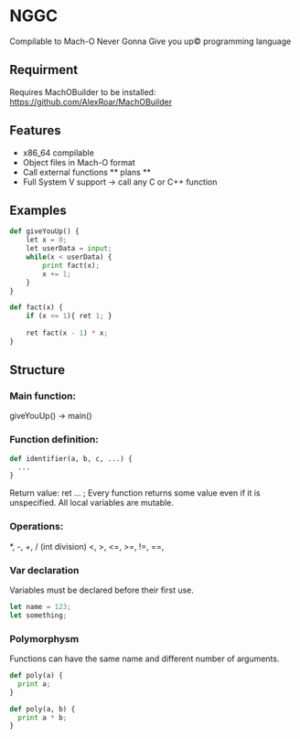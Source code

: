 # NGGC
Compilable to Mach-O Never Gonna Give you up© programming language

## Requirment

Requires MachOBuilder to be installed: https://github.com/AlexRoar/MachOBuilder

## Features

- x86_64 compilable
- Object files in Mach-O format
- Call external functions
** plans **
- Full System V support -> call any C or C++ function


## Examples

```python
def giveYouUp() {
	let x = 0;
	let userData = input;
	while(x < userData) {
	    print fact(x);
	    x += 1;
	}
}

def fact(x) {
    if (x <= 1){ ret 1; }
    
    ret fact(x - 1) * x;
}
```

## Structure
### Main function: 
giveYouUp() -> main()

### Function definition:
```python
def identifier(a, b, c, ...) {
  ...
}
```

Return value: ret ... ;
Every function returns some value even if it is unspecified.
All local variables are mutable.

### Operations:
\*, -, +, / (int division) <, >, <=, >=, !=, ==,

### Var declaration
Variables must be declared before their first use.
```js
let name = 123;
let something;
```

### Polymorphysm 
Functions can have the same name and different number of arguments.
```python
def poly(a) {
  print a;
}

def poly(a, b) {
  print a * b;
}
```
